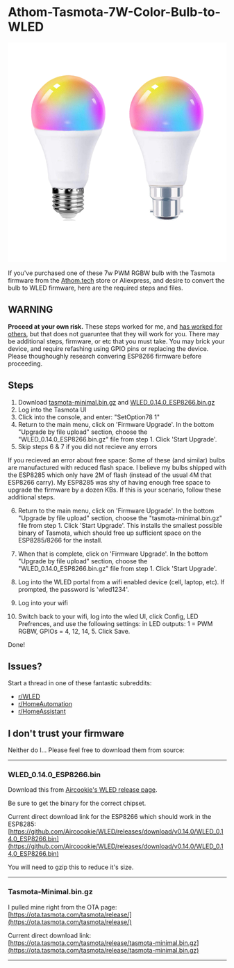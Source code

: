 # Athom-Tasmota-7W-Color-Bulb-to-WLED

![Athom-Tasmota-7W-Color-Bulb](https://github.com/GoingOffRoading/Athom-Tasmota-7W-Color-Bulb-to-WLED/blob/main/athom7wbulb.png "Athom-Tasmota-7W-Color-Bulb")

If you've purchased one of these 7w PWM RGBW bulb with the Tasmota firmware from the [Athom.tech](https://www.athom.tech/blank-1/color-bulb) store or Aliexpress, and desire to convert the bulb to WLED firmware, here are the required steps and files.

## WARNING

**Proceed at your own risk.**  These steps worked for me, and [has worked for others](https://www.reddit.com/r/WLED/comments/pvtuvx/comment/hf6mc4t/?utm_source=share&utm_medium=web2x&context=3), but that does not guaruntee that they will work for you.  There may be additional steps, firmware, or etc that you must take.  You may brick your device, and require refashing using GPIO pins or replacing the device.  Please thoughoughly research convering ESP8266 firmware before proceeding.

## Steps

1. Download [tasmota-minimal.bin.gz](https://github.com/GoingOffRoading/Athom-Tasmota-7W-Color-Bulb-to-WLED/blob/main/tasmota-minimal.bin.gz) and [WLED_0.14.0_ESP8266.bin.gz](https://github.com/GoingOffRoading/Athom-Tasmota-7W-Color-Bulb-to-WLED/blob/main/WLED_0.14.0_ESP8266.bin.gz)
2. Log into the Tasmota UI
3. Click into the console, and enter: "SetOption78 1"
4. Return to the main menu, click on 'Firmware Upgrade'. In the bottom "Upgrade by file upload" section, choose the "WLED_0.14.0_ESP8266.bin.gz" file from step 1.  Click 'Start Upgrade'.
5. Skip steps 6 & 7 if you did not recieve any errors

If you recieved an error about free space: Some of these (and similar) bulbs are manufactured with reduced flash space.  I believe my bulbs shipped with the ESP8285 which only have 2M of flash (instead of the usual 4M that ESP8266 carry).  My ESP8285 was shy of having enough free space to upgrade the firmware by a dozen KBs.  If this is your scenario, follow these additional steps.   

6. Return to the main menu, click on 'Firmware Upgrade'. In the bottom "Upgrade by file upload" section, choose the "tasmota-minimal.bin.gz" file from step 1.  Click 'Start Upgrade'.  This installs the smallest possible binary of Tasmota, which should free up sufficient space on the ESP8285/8266 for the install.
7. When that is complete, click on 'Firmware Upgrade'. In the bottom "Upgrade by file upload" section, choose the "WLED_0.14.0_ESP8266.bin.gz" file from step 1.  Click 'Start Upgrade'.

8. Log into the WLED portal from a wifi enabled device (cell, laptop, etc).  If prompted, the password is 'wled1234'.
9. Log into your wifi
10. Switch back to your wifi, log into the wled UI, click Config, LED Prefrences, and use the following settings: in LED outputs: 1 = PWM RGBW, GPIOs = 4, 12, 14, 5.  Click Save.

Done!

## Issues?

Start a thread in one of these fantastic subreddits:

* [r/WLED](https://www.reddit.com/r/WLED)
* [r/HomeAutomation](https://www.reddit.com/r/homeautomation/)
* [r/HomeAssistant](https://www.reddit.com/r/homeassistant/)

## I don't trust your firmware

Neither do I... Please feel free to download them from source:

---

### WLED_0.14.0_ESP8266.bin

Download this from [Aircookie's WLED release page](https://github.com/Aircoookie/WLED/releases).  

Be sure to get the binary for the correct chipset.

Current direct download link for the ESP8266 which should work in the ESP8285: [https://github.com/Aircoookie/WLED/releases/download/v0.14.0/WLED_0.14.0_ESP8266.bin](https://github.com/Aircoookie/WLED/releases/download/v0.14.0/WLED_0.14.0_ESP8266.bin)

You will need to gzip this to reduce it's size.

---

### Tasmota-Minimal.bin.gz

I pulled mine right from the OTA page: [https://ota.tasmota.com/tasmota/release/](https://ota.tasmota.com/tasmota/release/)

Current direct download link: [https://ota.tasmota.com/tasmota/release/tasmota-minimal.bin.gz](https://ota.tasmota.com/tasmota/release/tasmota-minimal.bin.gz)

---

